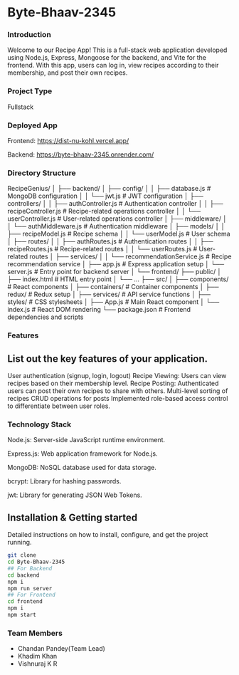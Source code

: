 # Byte-Bhaav-2345 

### Introduction
Welcome to our Recipe App! This is a full-stack web application developed using Node.js, Express, Mongoose for the backend, and Vite for the frontend. With this app, users can log in, view recipes according to their membership, and post their own recipes.

### Project Type
Fullstack

### Deployed App
Frontend: https://dist-nu-kohl.vercel.app/

Backend: https://byte-bhaav-2345.onrender.com/

### Directory Structure
RecipeGenius/
│
├── backend/
│   ├── config/
│   │   ├── database.js            # MongoDB configuration
│   │   └── jwt.js                 # JWT configuration
│   ├── controllers/
│   │   ├── authController.js      # Authentication controller
│   │   ├── recipeController.js    # Recipe-related operations controller
│   │   └── userController.js      # User-related operations controller
│   ├── middleware/
│   │   └── authMiddleware.js      # Authentication middleware
│   ├── models/
│   │   ├── recipeModel.js         # Recipe schema
│   │   └── userModel.js           # User schema
│   ├── routes/
│   │   ├── authRoutes.js          # Authentication routes
│   │   ├── recipeRoutes.js        # Recipe-related routes
│   │   └── userRoutes.js          # User-related routes
│   ├── services/
│   │   └── recommendationService.js   # Recipe recommendation service
│   ├── app.js                     # Express application setup
│   └── server.js                  # Entry point for backend server
│
└── frontend/
    ├── public/
    │   ├── index.html              # HTML entry point
    │   └── ...
    ├── src/
    │   ├── components/             # React components
    │   ├── containers/             # Container components
    │   ├── redux/                  # Redux setup
    │   ├── services/               # API service functions
    │   ├── styles/                 # CSS stylesheets
    │   ├── App.js                  # Main React component
    │   └── index.js                # React DOM rendering
    └── package.json                # Frontend dependencies and scripts


### Features
## List out the key features of your application.

User authentication (signup, login, logout)
Recipe Viewing: Users can view recipes based on their membership level.
Recipe Posting: Authenticated users can post their own recipes to share with others.
Multi-level sorting of recipes
CRUD operations for posts 
Implemented role-based access control to differentiate between user roles.

### Technology Stack
Node.js: Server-side JavaScript runtime environment.

Express.js: Web application framework for Node.js.

MongoDB: NoSQL database used for data storage.

bcrypt: Library for hashing passwords.

jwt: Library for generating JSON Web Tokens.

## Installation & Getting started
Detailed instructions on how to install, configure, and get the project running.

```bash
git clone 
cd Byte-Bhaav-2345
## For Backend
cd backend
npm i
npm run server
## For Frontend
cd frontend
npm i
npm start
```


### Team Members
- Chandan Pandey(Team Lead)
- Khadim Khan
- Vishnuraj K R
